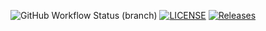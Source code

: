 ![GitHub Workflow Status (branch)](https://img.shields.io/github/actions/workflow/status/JasonS20/UNI/main.yml?branch=master)
[![LICENSE](https://img.shields.io/github/license/JasonS20/sem.svg?style=flat-square)](https://github.com/<github-username>/sem/blob/master/LICENSE)
[![Releases](https://img.shields.io/github/release/JasonS20/sem/all.svg?style=flat-square)](https://github.com/<github-username>/sem/releases)
